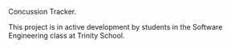 

Concussion Tracker.

This project is in active development by students in the Software Engineering class at Trinity School. 


